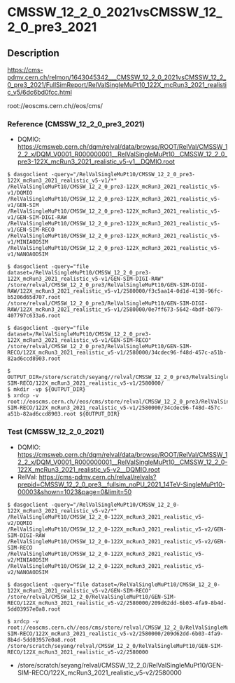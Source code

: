 # CMSSW_12_2_0_2021vsCMSSW_12_2_0_pre3_2021
## Description

https://cms-pdmv.cern.ch/relmon/1643045342___CMSSW_12_2_0_2021vsCMSSW_12_2_0_pre3_2021/FullSimReport/RelValSingleMuPt10_122X_mcRun3_2021_realistic_v5/6dc6bd0fcc.html


root://eoscms.cern.ch//eos/cms/

### Reference (CMSSW_12_2_0_pre3_2021)
- DQMIO: https://cmsweb.cern.ch/dqm/relval/data/browse/ROOT/RelVal/CMSSW_12_2_x/DQM_V0001_R000000001__RelValSingleMuPt10__CMSSW_12_2_0_pre3-122X_mcRun3_2021_realistic_v5-v1__DQMIO.root

```console
$ dasgoclient -query="/RelValSingleMuPt10/CMSSW_12_2_0_pre3-122X_mcRun3_2021_realistic_v5-v1/*"
/RelValSingleMuPt10/CMSSW_12_2_0_pre3-122X_mcRun3_2021_realistic_v5-v1/DQMIO
/RelValSingleMuPt10/CMSSW_12_2_0_pre3-122X_mcRun3_2021_realistic_v5-v1/GEN-SIM
/RelValSingleMuPt10/CMSSW_12_2_0_pre3-122X_mcRun3_2021_realistic_v5-v1/GEN-SIM-DIGI-RAW
/RelValSingleMuPt10/CMSSW_12_2_0_pre3-122X_mcRun3_2021_realistic_v5-v1/GEN-SIM-RECO
/RelValSingleMuPt10/CMSSW_12_2_0_pre3-122X_mcRun3_2021_realistic_v5-v1/MINIAODSIM
/RelValSingleMuPt10/CMSSW_12_2_0_pre3-122X_mcRun3_2021_realistic_v5-v1/NANOAODSIM

$ dasgoclient -query="file dataset=/RelValSingleMuPt10/CMSSW_12_2_0_pre3-122X_mcRun3_2021_realistic_v5-v1/GEN-SIM-DIGI-RAW"
/store/relval/CMSSW_12_2_0_pre3/RelValSingleMuPt10/GEN-SIM-DIGI-RAW/122X_mcRun3_2021_realistic_v5-v1/2580000/f3c5aa14-0d1d-4130-96fc-b5206d65d707.root
/store/relval/CMSSW_12_2_0_pre3/RelValSingleMuPt10/GEN-SIM-DIGI-RAW/122X_mcRun3_2021_realistic_v5-v1/2580000/0e7ff673-5642-4bdf-b079-407797c633a6.root

$ dasgoclient -query="file dataset=/RelValSingleMuPt10/CMSSW_12_2_0_pre3-122X_mcRun3_2021_realistic_v5-v1/GEN-SIM-RECO"
/store/relval/CMSSW_12_2_0_pre3/RelValSingleMuPt10/GEN-SIM-RECO/122X_mcRun3_2021_realistic_v5-v1/2580000/34cdec96-f48d-457c-a51b-82ad6ccd8903.root

$ OUTPUT_DIR=/store/scratch/seyang//relval/CMSSW_12_2_0_pre3/RelValSingleMuPt10/GEN-SIM-RECO/122X_mcRun3_2021_realistic_v5-v1/2580000/
$ mkdir -vp ${OUTPUT_DIR}
$ xrdcp -v root://eoscms.cern.ch//eos/cms/store/relval/CMSSW_12_2_0_pre3/RelValSingleMuPt10/GEN-SIM-RECO/122X_mcRun3_2021_realistic_v5-v1/2580000/34cdec96-f48d-457c-a51b-82ad6ccd8903.root ${OUTPUT_DIR}
```

### Test (CMSSW_12_2_0_2021)

- DQMIO: https://cmsweb.cern.ch/dqm/relval/data/browse/ROOT/RelVal/CMSSW_12_2_x/DQM_V0001_R000000001__RelValSingleMuPt10__CMSSW_12_2_0-122X_mcRun3_2021_realistic_v5-v2__DQMIO.root
- RelVal: https://cms-pdmv.cern.ch/relval/relvals?prepid=CMSSW_12_2_0_pre3__fullsim_noPU_2021_14TeV-SingleMuPt10-00003&shown=1023&page=0&limit=50

```console
$ dasgoclient -query="/RelValSingleMuPt10/CMSSW_12_2_0-122X_mcRun3_2021_realistic_v5-v2/*"
/RelValSingleMuPt10/CMSSW_12_2_0-122X_mcRun3_2021_realistic_v5-v2/DQMIO
/RelValSingleMuPt10/CMSSW_12_2_0-122X_mcRun3_2021_realistic_v5-v2/GEN-SIM-DIGI-RAW
/RelValSingleMuPt10/CMSSW_12_2_0-122X_mcRun3_2021_realistic_v5-v2/GEN-SIM-RECO
/RelValSingleMuPt10/CMSSW_12_2_0-122X_mcRun3_2021_realistic_v5-v2/MINIAODSIM
/RelValSingleMuPt10/CMSSW_12_2_0-122X_mcRun3_2021_realistic_v5-v2/NANOAODSIM

$ dasgoclient -query="file dataset=/RelValSingleMuPt10/CMSSW_12_2_0-122X_mcRun3_2021_realistic_v5-v2/GEN-SIM-RECO"
/store/relval/CMSSW_12_2_0/RelValSingleMuPt10/GEN-SIM-RECO/122X_mcRun3_2021_realistic_v5-v2/2580000/209d62dd-6b03-4fa9-8b4d-5dd03957e0a8.root

$ xrdcp -v root://eoscms.cern.ch//eos/cms/store/relval/CMSSW_12_2_0/RelValSingleMuPt10/GEN-SIM-RECO/122X_mcRun3_2021_realistic_v5-v2/2580000/209d62dd-6b03-4fa9-8b4d-5dd03957e0a8.root /store/scratch/seyang/relval/CMSSW_12_2_0/RelValSingleMuPt10/GEN-SIM-RECO/122X_mcRun3_2021_realistic_v5-v2/2580000
```

- /store/scratch/seyang/relval/CMSSW_12_2_0/RelValSingleMuPt10/GEN-SIM-RECO/122X_mcRun3_2021_realistic_v5-v2/2580000

